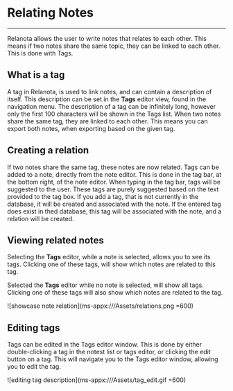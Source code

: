 ﻿# Relating Notes
---

Relanota allows the user to write notes that relates to each other.
This means if two notes share the same topic, they can be linked to each other.
This is done with Tags.

## What is a tag

A tag in Relanota, is used to link notes, and can contain a description of itself.
This description can be set in the **Tags** editor view, found in the navigation menu.
The description of a tag can be infinitely long, however only the first 100 characters will be shown in the Tags list.
When two notes share the same tag, they are linked to each other.
This means you can export both notes, when exporting based on the given tag.

## Creating a relation

If two notes share the same tag, these notes are now related.
Tags can be added to a note, directly from the note editor.
This is done in the tag bar, at the bottom right, of the note editor.
When typing in the tag bar, tags will be suggested to the user.
These tags are purely suggested based on the text provided to the tag box.
If you add a tag, that is not currently in the database, it will be created and associated with the note.
If the entered tag does exist in thed database, this tag will be associated with the note, and a relation will be created.

## Viewing related notes

Selecting the **Tags** editor, while a note is selected, allows you to see its tags.
Clicking one of these tags, will show which notes are related to this tag.

Selected the **Tags** editor while no note is selected, will show all tags.
Clicking one of these tags will also show which notes are related to the tag.

![showcase note relation](ms-appx:///Assets/relations.png =600)

## Editing tags

Tags can be edited in the Tags editor window.
This is done by either double-clicking a tag in the notest list or tags editor, or clicking the edit button on a tag.
This will navigate you to the Tags editor window, allowing you to edit the tag.

![editing tag description](ms-appx:///Assets/tag_edit.gif =600)